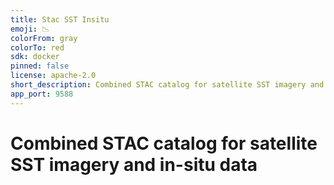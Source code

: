 ```yaml
---
title: Stac SST Insitu
emoji: 📉
colorFrom: gray
colorTo: red
sdk: docker
pinned: false
license: apache-2.0
short_description: Combined STAC catalog for satellite SST imagery and in-situ data
app_port: 9588
---
```


# Combined STAC catalog for satellite SST imagery and in-situ data
